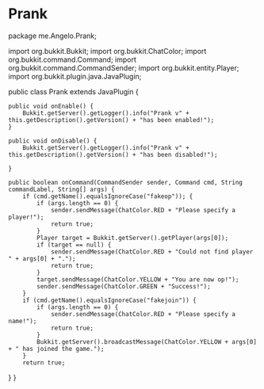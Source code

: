 # Prank
package me.Angelo.Prank;

import org.bukkit.Bukkit;
import org.bukkit.ChatColor;
import org.bukkit.command.Command;
import org.bukkit.command.CommandSender;
import org.bukkit.entity.Player;
import org.bukkit.plugin.java.JavaPlugin;

public class Prank extends JavaPlugin {

	public void onEnable() {
		Bukkit.getServer().getLogger().info("Prank v" + this.getDescription().getVersion() + "has been enabled!");
	}
		
	public void onDisable() {
		Bukkit.getServer().getLogger().info("Prank v" + this.getDescription().getVersion() + "has been disabled!");
		
	}
	
	public boolean onCommand(CommandSender sender, Command cmd, String commandLabel, String[] args) {
		if (cmd.getName().equalsIgnoreCase("fakeop")); {
			if (args.length == 0) {
				sender.sendMessage(ChatColor.RED + "Please specify a player!");
				return true;
			}
			Player target = Bukkit.getServer().getPlayer(args[0]);
			if (target == null) {
				sender.sendMessage(ChatColor.RED + "Could not find player " + args[0] + ".");
				return true;
			}
			target.sendMessage(ChatColor.YELLOW + "You are now op!");		
			sender.sendMessage(ChatColor.GREEN + "Success!");
		}
		if (cmd.getName().equalsIgnoreCase("fakejoin")) {
			if (args.length == 0) {
				sender.sendMessage(ChatColor.RED + "Please specify a name!");
				return true;
			}
			Bukkit.getServer().broadcastMessage(ChatColor.YELLOW + args[0] + " has joined the game.");
		}
		return true;
}
}
